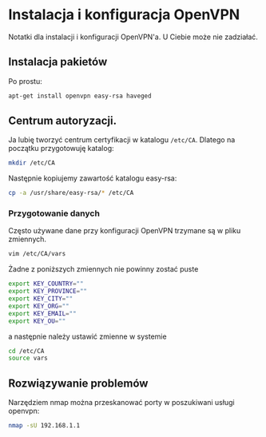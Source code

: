 # Instalacja i konfiguracja OpenVPN

Notatki dla instalacji i konfiguracji OpenVPN'a. U Ciebie może nie zadziałać.

## Instalacja pakietów

Po prostu:
```sh
apt-get install openvpn easy-rsa haveged
```

## Centrum autoryzacji.

Ja lubię tworzyć centrum certyfikacji w katalogu `/etc/CA`.
Dlatego na początku przygotowuję katalog:
```sh
mkdir /etc/CA
```
Następnie kopiujemy zawartość katalogu easy-rsa:
```sh
cp -a /usr/share/easy-rsa/* /etc/CA
```

### Przygotowanie danych

Często używane dane przy konfiguracji OpenVPN trzymane są w pliku zmiennych.

```sh
vim /etc/CA/vars
```

Żadne z poniższych zmiennych nie powinny zostać puste
```sh
export KEY_COUNTRY=""
export KEY_PROVINCE=""
export KEY_CITY=""
export KEY_ORG=""
export KEY_EMAIL=""
export KEY_OU=""
```

a następnie należy ustawić zmienne w systemie
```sh
cd /etc/CA
source vars
```

## Rozwiązywanie problemów

Narzędziem nmap można przeskanować porty w poszukiwani usługi openvpn:
```sh
nmap -sU 192.168.1.1 
```

